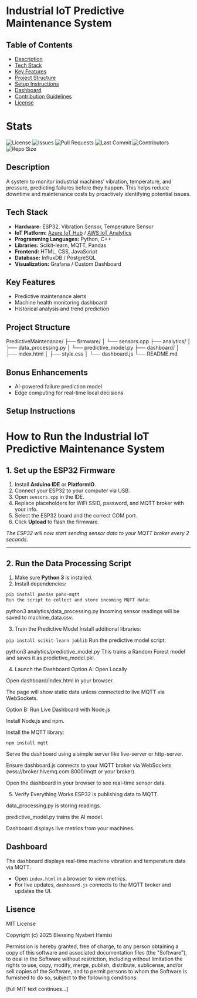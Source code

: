 # Industrial IoT Predictive Maintenance System

## Table of Contents
- [Description](#description)
- [Tech Stack](#tech-stack)
- [Key Features](#key-features)
- [Project Structure](#project-structure)
- [Setup Instructions](#setup-instructions)
- [Dashboard](#dashboard)
- [Contribution Guidelines](#contribution-guidelines)
- [License](#license)
# Stats
![License](https://img.shields.io/github/license/redbeat3000/industrial-code)
![Issues](https://img.shields.io/github/issues/redbeat3000/industrial-code)
![Pull Requests](https://img.shields.io/github/issues-pr/redbeat3000/industrial-code)
![Last Commit](https://img.shields.io/github/last-commit/redbeat3000/industrial-code)
![Contributors](https://img.shields.io/github/contributors/redbeat3000/industrial-code)
![Repo Size](https://img.shields.io/github/repo-size/redbeat3000/industrial-code)

## Description
A system to monitor industrial machines’ vibration, temperature, and pressure, predicting failures before they happen. This helps reduce downtime and maintenance costs by proactively identifying potential issues.

## Tech Stack
- **Hardware:** ESP32, Vibration Sensor, Temperature Sensor  
- **IoT Platform:** [Azure IoT Hub](https://azure.microsoft.com/en-us/services/iot-hub/) / [AWS IoT Analytics](https://aws.amazon.com/iot-analytics/)  
- **Programming Languages:** Python, C++  
- **Libraries:** Scikit-learn, MQTT, Pandas  
- **Frontend:** HTML, CSS, JavaScript
- **Database:** InfluxDB / PostgreSQL
- **Visualization:** Grafana / Custom Dashboard

## Key Features
- Predictive maintenance alerts  
- Machine health monitoring dashboard  
- Historical analysis and trend prediction  

## Project Structure
PredictiveMaintenance/
├── firmware/
│ └── sensors.cpp
├── analytics/
│ ├── data_processing.py
│ └── predictive_model.py
├── dashboard/
│ ├── index.html
│ ├── style.css
│ └── dashboard.js
└── README.md

## Bonus Enhancements
- AI-powered failure prediction model  
- Edge computing for real-time local decisions  

## Setup Instructions
# How to Run the Industrial IoT Predictive Maintenance System

## 1. Set up the ESP32 Firmware
1. Install **Arduino IDE** or **PlatformIO**.  
2. Connect your ESP32 to your computer via USB.  
3. Open `sensors.cpp` in the IDE.  
4. Replace placeholders for WiFi SSID, password, and MQTT broker with your info.  
5. Select the ESP32 board and the correct COM port.  
6. Click **Upload** to flash the firmware.  

*The ESP32 will now start sending sensor data to your MQTT broker every 2 seconds.*

---

## 2. Run the Data Processing Script
1. Make sure **Python 3** is installed.  
2. Install dependencies:  
```bash
pip install pandas paho-mqtt
Run the script to collect and store incoming MQTT data:
```
python3 analytics/data_processing.py
Incoming sensor readings will be saved to machine_data.csv.

3. Train the Predictive Model
Install additional libraries:


```pip install scikit-learn joblib```
Run the predictive model script:

python3 analytics/predictive_model.py
This trains a Random Forest model and saves it as predictive_model.pkl.

4. Launch the Dashboard
Option A: Open Locally

Open dashboard/index.html in your browser.

The page will show static data unless connected to live MQTT via WebSockets.

Option B: Run Live Dashboard with Node.js

Install Node.js and npm.

Install the MQTT library:

```npm install mqtt```

Serve the dashboard using a simple server like live-server or http-server.

Ensure dashboard.js connects to your MQTT broker via WebSockets (wss://broker.hivemq.com:8000/mqtt or your broker).

Open the dashboard in your browser to see real-time sensor data.

5. Verify Everything Works
ESP32 is publishing data to MQTT.

data_processing.py is storing readings.

predictive_model.py trains the AI model.

Dashboard displays live metrics from your machines.

## Dashboard
The dashboard displays real-time machine vibration and temperature data via MQTT.  
- Open `index.html` in a browser to view metrics.  
- For live updates, `dashboard.js` connects to the MQTT broker and updates the UI.

## Lisence
MIT License

Copyright (c) 2025 Blessing Nyaberi Hamisi

Permission is hereby granted, free of charge, to any person obtaining a copy
of this software and associated documentation files (the "Software"), to deal
in the Software without restriction, including without limitation the rights
to use, copy, modify, merge, publish, distribute, sublicense, and/or sell
copies of the Software, and to permit persons to whom the Software is
furnished to do so, subject to the following conditions:

[full MIT text continues...]


